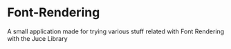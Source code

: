 # Font-Rendering
A small application made for trying various stuff related with Font Rendering with the Juce Library
